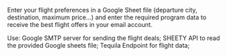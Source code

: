 Enter your flight preferences in a Google Sheet file (departure city, destination, maximum price...) 
and enter the required program data to receive the best flight offers in your email account.

Use: Google SMTP server for sending the flight deals; SHEETY API to read the provided Google sheets file; Tequila Endpoint for flight data;
